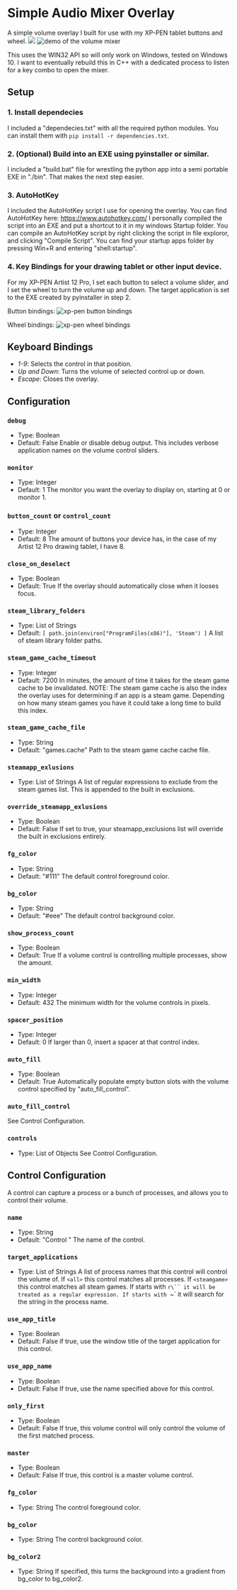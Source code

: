 # Simple Audio Mixer Overlay
A simple volume overlay I built for use with my XP-PEN tablet buttons and wheel.
<img src="https://imgur.com/K9SXT4m">
![demo of the volume mixer](https://imgur.com/Wk4vqe5)

This uses the WIN32 API so will only work on Windows, tested on Windows 10.
I want to eventually rebuild this in C++ with a dedicated process to listen for a key combo to open the mixer.

## Setup

### 1. Install dependecies
I included a "dependecies.txt" with all the required python modules. You can install them with `pip install -r dependencies.txt`.

### 2. (Optional) Build into an EXE using pyinstaller or similar.
I included a "build.bat" file for wrestling the python app into a semi portable EXE in "./bin". That makes the next step easier.

### 3. AutoHotKey
I included the AutoHotKey script I use for opening the overlay. You can find AutoHotKey here: https://www.autohotkey.com/
I personally compiled the script into an EXE and put a shortcut to it in my windows Startup folder.
You can compile an AutoHotKey script by right clicking the script in file exploror, and clicking "Compile Script".
You can find your startup apps folder by pressing Win+R and entering "shell:startup".

### 4. Key Bindings for your drawing tablet or other input device.
For my XP-PEN Artist 12 Pro, I set each button to select a volume slider, and I set the wheel to turn the volume up and down.
The target application is set to the EXE created by pyinstaller in step 2.

Button bindings:
![xp-pen button bindings](https://imgur.com/a/VL0mQNi)

Wheel bindings:
![xp-pen wheel bindings](https://imgur.com/x5QHAlQ)

## Keyboard Bindings

- *1-9*: Selects the control in that position.
- *Up and Down*: Turns the volume of selected control up or down.
- *Escape*: Closes the overlay.

## Configuration

### `debug`
- Type: Boolean
- Default: False
Enable or disable debug output.
This includes verbose application names on the volume control sliders.

### `monitor`
- Type: Integer
- Default: 1
The monitor you want the overlay to display on, starting at 0 or monitor 1.

### `button_count` or `control_count`
- Type: Integer
- Default: 8
The amount of buttons your device has, in the case of my Artist 12 Pro drawing tablet, I have 8.

### `close_on_deselect`
- Type: Boolean
- Default: True
If the overlay should automatically close when it looses focus.

### `steam_library_folders`
- Type: List of Strings
- Default: `[ path.join(environ["ProgramFiles(x86)"], 'Steam') ]`
A list of steam library folder paths.

### `steam_game_cache_timeout`
- Type: Integer
- Default: 7200
In minutes, the amount of time it takes for the steam game cache to be invalidated.
NOTE: The steam game cache is also the index the overlay uses for determining if an app is a steam game.
Depending on how many steam games you have it could take a long time to build this index.

### `steam_game_cache_file`
- Type: String
- Default: "games.cache"
Path to the steam game cache cache file.

### `steamapp_exlusions`
- Type: List of Strings
A list of regular expressions to exclude from the steam games list. This is appended to the built in exclusions.

### `override_steamapp_exlusions`
- Type: Boolean
- Default: False
If set to true, your steamapp_exclusions list will override the built in exclusions entirely.

### `fg_color`
- Type: String
- Default: "#111"
The default control foreground color.

### `bg_color`
- Type: String
- Default: "#eee"
The default control background color.

### `show_process_count`
- Type: Boolean
- Default: True
If a volume control is controlling multiple processes, show the amount.

### `min_width`
- Type: Integer
- Default: 432
The minimum width for the volume controls in pixels.

### `spacer_position`
- Type: Integer
- Default: 0
If larger than 0, insert a spacer at that control index.

### `auto_fill`
- Type: Boolean
- Default: True
Automatically populate empty button slots with the volume control specified by "auto_fill_control".

### `auto_fill_control`
See Control Configuration.

### `controls`
- Type: List of Objects
See Control Configuration.

## Control Configuration
A control can capture a process or a bunch of processes, and allows you to control their volume.

### `name`
- Type: String
- Default: "Control <n>"
The name of the control.

### `target_applications`
- Type: List of Strings
A list of process names that this control will control the volume of.
If `<all>` this control matches all processes.
If `<steamgame>` this control matches all steam games.
If starts with `r\`` it will be treated as a regular expression.
If starts with `~` it will search for the string in the process name.

### `use_app_title`
- Type: Boolean
- Default: False
if true, use the window title of the target application for this control.

### `use_app_name`
- Type: Boolean
- Default: False
If true, use the name specified above for this control.

### `only_first`
- Type: Boolean
- Default: False
If true, this volume control will only control the volume of the first matched process.

### `master`
- Type: Boolean
- Default: False
If true, this control is a master volume control.

### `fg_color`
- Type: String
The control foreground color.

### `bg_color`
- Type: String
The control background color.

### `bg_color2`
- Type: String
If specified, this turns the background into a gradient from bg_color to bg_color2.
